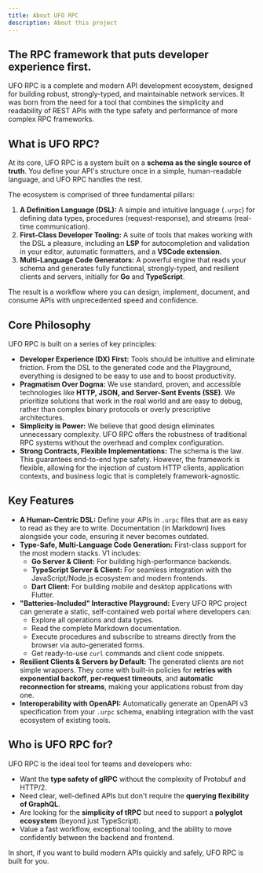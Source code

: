```yaml
---
title: About UFO RPC
description: About this project
---
```


## The RPC framework that puts developer experience first.

UFO RPC is a complete and modern API development ecosystem, designed for building robust, strongly-typed, and maintainable network services. It was born from the need for a tool that combines the simplicity and readability of REST APIs with the type safety and performance of more complex RPC frameworks.

## What is UFO RPC?

At its core, UFO RPC is a system built on a **schema as the single source of truth**. You define your API's structure once in a simple, human-readable language, and UFO RPC handles the rest.

The ecosystem is comprised of three fundamental pillars:

1.  **A Definition Language (DSL):** A simple and intuitive language (`.urpc`) for defining data types, procedures (request-response), and streams (real-time communication).
2.  **First-Class Developer Tooling:** A suite of tools that makes working with the DSL a pleasure, including an **LSP** for autocompletion and validation in your editor, automatic formatters, and a **VSCode extension**.
3.  **Multi-Language Code Generators:** A powerful engine that reads your schema and generates fully functional, strongly-typed, and resilient clients and servers, initially for **Go** and **TypeScript**.

The result is a workflow where you can design, implement, document, and consume APIs with unprecedented speed and confidence.

## Core Philosophy

UFO RPC is built on a series of key principles:

- **Developer Experience (DX) First:** Tools should be intuitive and eliminate friction. From the DSL to the generated code and the Playground, everything is designed to be easy to use and to boost productivity.
- **Pragmatism Over Dogma:** We use standard, proven, and accessible technologies like **HTTP, JSON, and Server-Sent Events (SSE)**. We prioritize solutions that work in the real world and are easy to debug, rather than complex binary protocols or overly prescriptive architectures.
- **Simplicity is Power:** We believe that good design eliminates unnecessary complexity. UFO RPC offers the robustness of traditional RPC systems without the overhead and complex configuration.
- **Strong Contracts, Flexible Implementations:** The schema is the law. This guarantees end-to-end type safety. However, the framework is flexible, allowing for the injection of custom HTTP clients, application contexts, and business logic that is completely framework-agnostic.

## Key Features

- **A Human-Centric DSL:** Define your APIs in `.urpc` files that are as easy to read as they are to write. Documentation (in Markdown) lives alongside your code, ensuring it never becomes outdated.
- **Type-Safe, Multi-Language Code Generation:** First-class support for the most modern stacks. V1 includes:
  - **Go Server & Client:** For building high-performance backends.
  - **TypeScript Server & Client:** For seamless integration with the JavaScript/Node.js ecosystem and modern frontends.
  - **Dart Client:** For building mobile and desktop applications with Flutter.
- **"Batteries-Included" Interactive Playground:** Every UFO RPC project can generate a static, self-contained web portal where developers can:
  - Explore all operations and data types.
  - Read the complete Markdown documentation.
  - Execute procedures and subscribe to streams directly from the browser via auto-generated forms.
  - Get ready-to-use `curl` commands and client code snippets.
- **Resilient Clients & Servers by Default:** The generated clients are not simple wrappers. They come with built-in policies for **retries with exponential backoff**, **per-request timeouts**, and **automatic reconnection for streams**, making your applications robust from day one.
- **Interoperability with OpenAPI:** Automatically generate an OpenAPI v3 specification from your `.urpc` schema, enabling integration with the vast ecosystem of existing tools.

## Who is UFO RPC for?

UFO RPC is the ideal tool for teams and developers who:

- Want the **type safety of gRPC** without the complexity of Protobuf and HTTP/2.
- Need clear, well-defined APIs but don't require the **querying flexibility of GraphQL**.
- Are looking for the **simplicity of tRPC** but need to support a **polyglot ecosystem** (beyond just TypeScript).
- Value a fast workflow, exceptional tooling, and the ability to move confidently between the backend and frontend.

In short, if you want to build modern APIs quickly and safely, UFO RPC is built for you.
